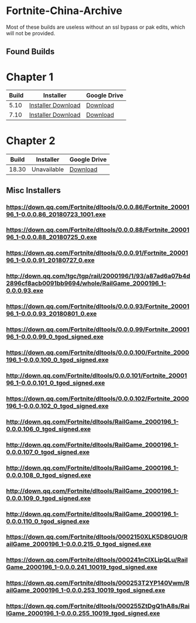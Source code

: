 # Fortnite-China-Archive
Most of these builds are useless without an ssl bypass or pak edits, which will not be provided.

## Found Builds


# Chapter 1
|     Build     |   Installer   |  Google Drive |
| ------------- |:-------------:| ------------- |
|     5.10      |[Installer Download](https://down.qq.com/Fortnite/dltools/0.0.0.93/Fortnite_2000196_1-0.0.0.93_20180801_1009.exe)| [Download](https://drive.google.com/file/d/1OcSXucBPTIm3_nnTLX_eUb5usalsdeok/view?usp=sharing) |
|     7.10      |[Installer Download](https://cdn.discordapp.com/attachments/1116141225989390517/1116141644488646716/RailGame_2000196_1-0.0.0.135_10018_tgod_signed.exe)| [Download](https://drive.google.com/file/d/1xAoICjEc0qVCARbh6v6xX1hq0b-yYjxU/view)|

# Chapter 2
|     Build     |   Installer   |  Google Drive |
| ------------- |:-------------:| ------------- |
|     18.30     |  Unavailable  | [Download](https://onedrive.live.com/?authkey=%21AIWZgmez9KVNC%5FA&id=D8E6B765E05E3EC2%212744&cid=D8E6B765E05E3EC2&parId=root&parQt=sharedby&o=OneUp)|

## Misc Installers

### https://down.qq.com/Fortnite/dltools/0.0.0.86/Fortnite_2000196_1-0.0.0.86_20180723_1001.exe
### https://down.qq.com/Fortnite/dltools/0.0.0.88/Fortnite_2000196_1-0.0.0.88_20180725_0.exe
### https://down.qq.com/Fortnite/dltools/0.0.0.91/Fortnite_2000196_1-0.0.0.91_20180727_0.exe
### http://down.qq.com/tgc/tgp/rail/2000196/1/93/a87ad6a07b4d2896cf8acb0091bb9694/whole/RailGame_2000196_1-0.0.0.93.exe
### https://down.qq.com/Fortnite/dltools/0.0.0.93/Fortnite_2000196_1-0.0.0.93_20180801_0.exe
### https://down.qq.com/Fortnite/dltools/0.0.0.99/Fortnite_2000196_1-0.0.0.99_0_tgod_signed.exe
### https://down.qq.com/Fortnite/dltools/0.0.0.100/Fortnite_2000196_1-0.0.0.100_0_tgod_signed.exe
### http://down.qq.com/Fortnite/dltools/0.0.0.101/Fortnite_2000196_1-0.0.0.101_0_tgod_signed.exe
### https://down.qq.com/Fortnite/dltools/0.0.0.102/Fortnite_2000196_1-0.0.0.102_0_tgod_signed.exe
### http://down.qq.com/Fortnite/dltools/RailGame_2000196_1-0.0.0.106_0_tgod_signed.exe
### http://down.qq.com/Fortnite/dltools/RailGame_2000196_1-0.0.0.107_0_tgod_signed.exe
### http://down.qq.com/Fortnite/dltools/RailGame_2000196_1-0.0.0.108_0_tgod_signed.exe
### http://down.qq.com/Fortnite/dltools/RailGame_2000196_1-0.0.0.109_0_tgod_signed.exe
### http://down.qq.com/Fortnite/dltools/RailGame_2000196_1-0.0.0.110_0_tgod_signed.exe
### https://down.qq.com/Fortnite/dltools/0002150XLK5D8GUO/RailGame_2000196_1-0.0.0.215_0_tgod_signed.exe
### https://down.qq.com/Fortnite/dltools/000241nCIXLipQLu/RailGame_2000196_1-0.0.0.241_10019_tgod_signed.exe
### https://down.qq.com/Fortnite/dltools/000253T2YP140Vwm/RailGame_2000196_1-0.0.0.253_10019_tgod_signed.exe
### https://down.qq.com/Fortnite/dltools/000255ZtDgQ1hA8s/RailGame_2000196_1-0.0.0.255_10019_tgod_signed.exe
